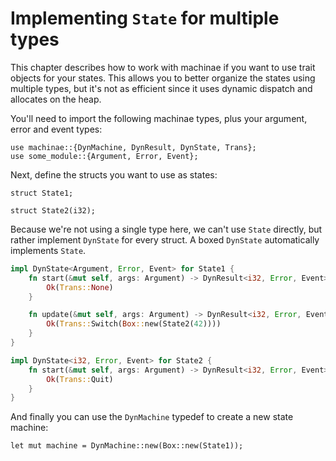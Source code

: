 # Implementing `State` for multiple types

This chapter describes how to work with machinae
if you want to use trait objects for your states.
This allows you to better organize the states using multiple
types, but it's not as efficient since it uses dynamic dispatch
and allocates on the heap.

You'll need to import the following machinae types,
plus your argument, error and event types:

```rust,ignore
use machinae::{DynMachine, DynResult, DynState, Trans};
use some_module::{Argument, Error, Event};
```

Next, define the structs you want to use as states:

```rust,ignore
struct State1;

struct State2(i32);
```

Because we're not using a single type here, we can't
use `State` directly, but rather implement `DynState`
for every struct. A boxed `DynState` automatically implements
`State`.

```rust
impl DynState<Argument, Error, Event> for State1 {
    fn start(&mut self, args: Argument) -> DynResult<i32, Error, Event> {
        Ok(Trans::None)
    }

    fn update(&mut self, args: Argument) -> DynResult<i32, Error, Event> {
        Ok(Trans::Switch(Box::new(State2(42))))
    }
}

impl DynState<i32, Error, Event> for State2 {
    fn start(&mut self, args: Argument) -> DynResult<i32, Error, Event> {
        Ok(Trans::Quit)
    }
}
```

And finally you can use the `DynMachine` typedef to
create a new state machine:

```rust,ignore
let mut machine = DynMachine::new(Box::new(State1));
```
